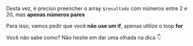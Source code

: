 Desta vez, é preciso preencher o array `$resultado` com números entre 2 e 20, mas **apenas números pares**

Para isso, vamos pedir que você **não use um if**, apenas utilize o loop **for**

Você não sabe como? Não hesite em dar uma olhada na dica :point_down: